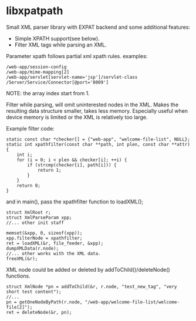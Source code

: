 # libxpatpath
Small XML parser library with EXPAT backend and some additional features:
* Simple XPATH support(see below).
* Filter XML tags while parsing an XML.

Parameter xpath follows partial xml xpath rules. examples:
```
/web-app/session-config
/web-app/mime-mapping[2]
/web-app/servlet[servlet-name='jsp']/servlet-class
/Server/Service/Connector[@port='8009']
```
NOTE: the array index start from 1.

Filter while parsing, will omit uninterested nodes in the XML. Makes the resulting data structure smaller, takes less memory. Especially useful when device memory is limited or the XML is relatively too large.

Example filter code:
```
static const char *checker[] = {"web-app", "welcome-file-list", NULL};
static int xpathfilter(const char **path, int plen, const char **attr)
{
	int i;
	for (i = 0; i < plen && checker[i]; ++i) {
		if (strcmp(checker[i], path[i])) {
			return 1;
		}
	}
	return 0;
}
```
and in main(), pass the xpathfilter function to loadXML();
```
struct XmlRoot r;
struct XmlParseParam xpp;
//... other init staff

memset(&xpp, 0, sizeof(xpp));
xpp.filterNode = xpathfilter;
ret = loadXML(&r, file_feeder, &xpp);
dumpXMLData(r.node);
//... other works with the XML data.
freeXML(&r);
```
XML node could be added or deleted by addToChild()/deleteNode() functions.
```
struct XmlNode *pn = addToChild(&r, r.node, "test_new_tag", "very short test content");
//...
pn = getOneNodeByPath(r.node, "/web-app/welcome-file-list/welcome-file[2]");
ret = deleteNode(&r, pn);
```
